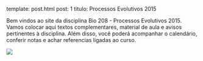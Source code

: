 template: post.html
post: 1
titulo: Processos Evolutivos 2015

Bem vindos ao site da disciplina Bio 208 - Processos Evolutivos 2015.
Vamos colocar aqui textos complementares, material de aula e avisos
pertinentes à disciplina. Além disso, você poderá acompanhar o
calendário, conferir notas e achar referencias ligadas ao curso.

![](/bio208/static/images/darwin.jpg)
